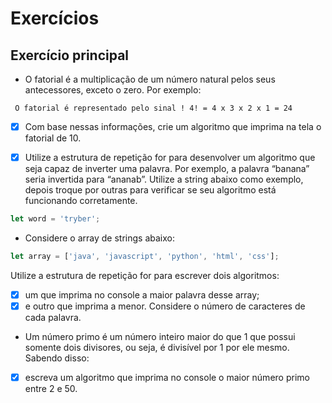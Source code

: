 # Exercícios

## Exercício principal

- O fatorial é a multiplicação de um número natural pelos seus antecessores, exceto o zero. Por exemplo:

```
 O fatorial é representado pelo sinal ! 4! = 4 x 3 x 2 x 1 = 24
```

- [x] Com base nessas informações, crie um algoritmo que imprima na tela o fatorial de 10.

- [x] Utilize a estrutura de repetição for para desenvolver um algoritmo que seja capaz de inverter uma palavra. Por exemplo, a palavra “banana” seria invertida para “ananab”. Utilize a string abaixo como exemplo, depois troque por outras para verificar se seu algoritmo está funcionando corretamente.

```javascript
let word = 'tryber';
```

- Considere o array de strings abaixo:

```javascript
let array = ['java', 'javascript', 'python', 'html', 'css'];
```

Utilize a estrutura de repetição for para escrever dois algoritmos: 

- [x] um que imprima no console a maior palavra desse array;
- [x] e outro que imprima a menor. Considere o número de caracteres de cada palavra.

- Um número primo é um número inteiro maior do que 1 que possui somente dois divisores, ou seja, é divisível por 1 por ele mesmo. Sabendo disso:

- [x] escreva um algoritmo que imprima no console o maior número primo entre 2 e 50. 